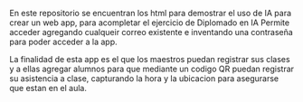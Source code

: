 En este repositorio se encuentran los html para demostrar el uso de IA para crear un web app, para acompletar el ejercicio de Diplomado en IA
Permite acceder agregando cualqueir correo existente e inventando una contraseña para poder acceder a la app.

La finalidad de esta app es el que los maestros puedan registrar sus clases y a ellas agregar alumnos para que mediante un codigo QR puedan registrar su asistencia a clase, capturando la hora y la ubicacion para asegurarse que estan en el aula.
